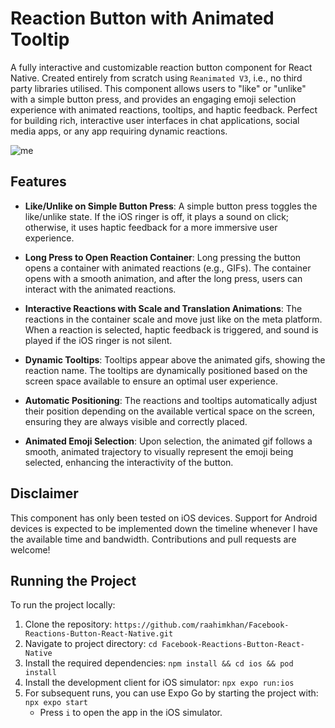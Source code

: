 # Reaction Button with Animated Tooltip

A fully interactive and customizable reaction button component for React Native. Created entirely from scratch using `Reanimated V3`, i.e., no third party libraries utilised. This component allows users to "like" or "unlike" with a simple button press, and provides an engaging emoji selection experience with animated reactions, tooltips, and haptic feedback. Perfect for building rich, interactive user interfaces in chat applications, social media apps, or any app requiring dynamic reactions.

![me](https://drive.google.com/file/d/1hjMhFEaN_md3mPnJ96TlpASSy6cn5AFH/view?usp=drive_link)

## Features

- **Like/Unlike on Simple Button Press**: A simple button press toggles the like/unlike state. If the iOS ringer is off, it plays a sound on click; otherwise, it uses haptic feedback for a more immersive user experience.
  
- **Long Press to Open Reaction Container**: Long pressing the button opens a container with animated reactions (e.g., GIFs). The container opens with a smooth animation, and after the long press, users can interact with the animated reactions.

- **Interactive Reactions with Scale and Translation Animations**: The reactions in the container scale and move just like on the meta platform. When a reaction is selected, haptic feedback is triggered, and sound is played if the iOS ringer is not silent.

- **Dynamic Tooltips**: Tooltips appear above the animated gifs, showing the reaction name. The tooltips are dynamically positioned based on the screen space available to ensure an optimal user experience.

- **Automatic Positioning**: The reactions and tooltips automatically adjust their position depending on the available vertical space on the screen, ensuring they are always visible and correctly placed.

- **Animated Emoji Selection**: Upon selection, the animated gif follows a smooth, animated trajectory to visually represent the emoji being selected, enhancing the interactivity of the button.

## Disclaimer

This component has only been tested on iOS devices. Support for Android devices is expected to be implemented down the timeline whenever I have the available time and bandwidth. Contributions and pull requests are welcome!

## Running the Project

To run the project locally:

1. Clone the repository: `https://github.com/raahimkhan/Facebook-Reactions-Button-React-Native.git`
2. Navigate to project directory: `cd Facebook-Reactions-Button-React-Native`
3. Install the required dependencies: `npm install && cd ios && pod install`
4. Install the development client for iOS simulator: `npx expo run:ios`
5. For subsequent runs, you can use Expo Go by starting the project with: `npx expo start`
   - Press `i` to open the app in the iOS simulator.
